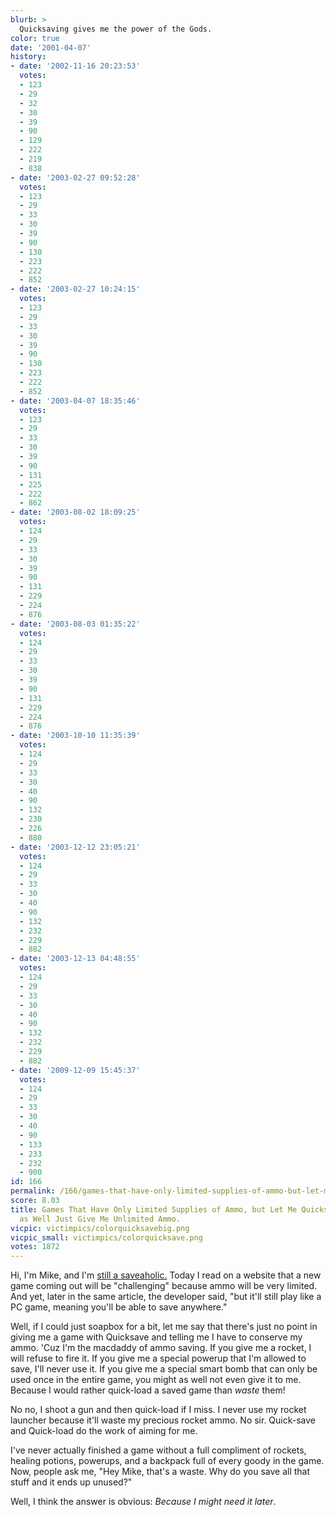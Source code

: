 ```yaml
---
blurb: >
  Quicksaving gives me the power of the Gods.
color: true
date: '2001-04-07'
history:
- date: '2002-11-16 20:23:53'
  votes:
  - 123
  - 29
  - 32
  - 30
  - 39
  - 90
  - 129
  - 222
  - 219
  - 838
- date: '2003-02-27 09:52:28'
  votes:
  - 123
  - 29
  - 33
  - 30
  - 39
  - 90
  - 130
  - 223
  - 222
  - 852
- date: '2003-02-27 10:24:15'
  votes:
  - 123
  - 29
  - 33
  - 30
  - 39
  - 90
  - 130
  - 223
  - 222
  - 852
- date: '2003-04-07 18:35:46'
  votes:
  - 123
  - 29
  - 33
  - 30
  - 39
  - 90
  - 131
  - 225
  - 222
  - 862
- date: '2003-08-02 18:09:25'
  votes:
  - 124
  - 29
  - 33
  - 30
  - 39
  - 90
  - 131
  - 229
  - 224
  - 876
- date: '2003-08-03 01:35:22'
  votes:
  - 124
  - 29
  - 33
  - 30
  - 39
  - 90
  - 131
  - 229
  - 224
  - 876
- date: '2003-10-10 11:35:39'
  votes:
  - 124
  - 29
  - 33
  - 30
  - 40
  - 90
  - 132
  - 230
  - 226
  - 880
- date: '2003-12-12 23:05:21'
  votes:
  - 124
  - 29
  - 33
  - 30
  - 40
  - 90
  - 132
  - 232
  - 229
  - 882
- date: '2003-12-13 04:48:55'
  votes:
  - 124
  - 29
  - 33
  - 30
  - 40
  - 90
  - 132
  - 232
  - 229
  - 882
- date: '2009-12-09 15:45:37'
  votes:
  - 124
  - 29
  - 33
  - 30
  - 40
  - 90
  - 133
  - 233
  - 232
  - 900
id: 166
permalink: /166/games-that-have-only-limited-supplies-of-ammo-but-let-me-quicksave-might-as-well-just-give-me-unlimited-ammo/
score: 8.03
title: Games That Have Only Limited Supplies of Ammo, but Let Me Quicksave, Might
  as Well Just Give Me Unlimited Ammo.
vicpic: victimpics/colorquicksavebig.png
vicpic_small: victimpics/colorquicksave.png
votes: 1872
---
```


Hi, I'm Mike, and I'm [still a saveaholic.](%ARTICLE[157]%) Today I
read on a website that a new game coming out will be "challenging"
because ammo will be very limited. And yet, later in the same article,
the developer said, "but it'll still play like a PC game, meaning you'll
be able to save anywhere."

Well, if I could just soapbox for a bit, let me say that there's just no
point in giving me a game with Quicksave and telling me I have to
conserve my ammo. 'Cuz I'm the macdaddy of ammo saving. If you give me a
rocket, I will refuse to fire it. If you give me a special powerup that
I'm allowed to save, I'll never use it. If you give me a special smart
bomb that can only be used once in the entire game, you might as well
not even give it to me. Because I would rather quick-load a saved game
than *waste* them!

No no, I shoot a gun and then quick-load if I miss. I never use my
rocket launcher because it'll waste my precious rocket ammo. No sir.
Quick-save and Quick-load do the work of aiming for me.

I've never actually finished a game without a full compliment of
rockets, healing potions, powerups, and a backpack full of every goody
in the game. Now, people ask me, "Hey Mike, that's a waste. Why do you
save all that stuff and it ends up unused?"

Well, I think the answer is obvious: *Because I might need it later*.